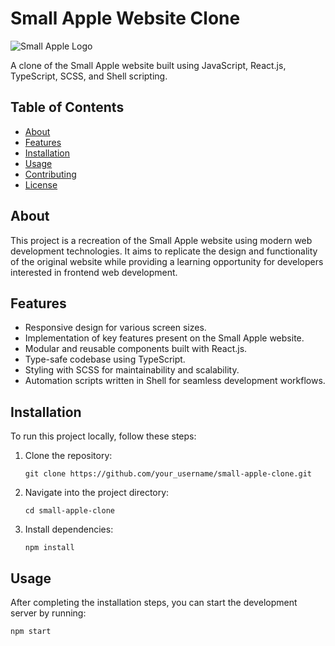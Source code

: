 # Small Apple Website Clone

![Small Apple Logo](link_to_your_logo)

A clone of the Small Apple website built using JavaScript, React.js, TypeScript, SCSS, and Shell scripting.

## Table of Contents

- [About](#about)
- [Features](#features)
- [Installation](#installation)
- [Usage](#usage)
- [Contributing](#contributing)
- [License](#license)

## About

This project is a recreation of the Small Apple website using modern web development technologies. It aims to replicate the design and functionality of the original website while providing a learning opportunity for developers interested in frontend web development.

## Features

- Responsive design for various screen sizes.
- Implementation of key features present on the Small Apple website.
- Modular and reusable components built with React.js.
- Type-safe codebase using TypeScript.
- Styling with SCSS for maintainability and scalability.
- Automation scripts written in Shell for seamless development workflows.

## Installation

To run this project locally, follow these steps:

1. Clone the repository:

    ```shell
    git clone https://github.com/your_username/small-apple-clone.git
    ```

2. Navigate into the project directory:

    ```shell
    cd small-apple-clone
    ```

3. Install dependencies:

    ```shell
    npm install
    ```

## Usage

After completing the installation steps, you can start the development server by running:

```shell
npm start
